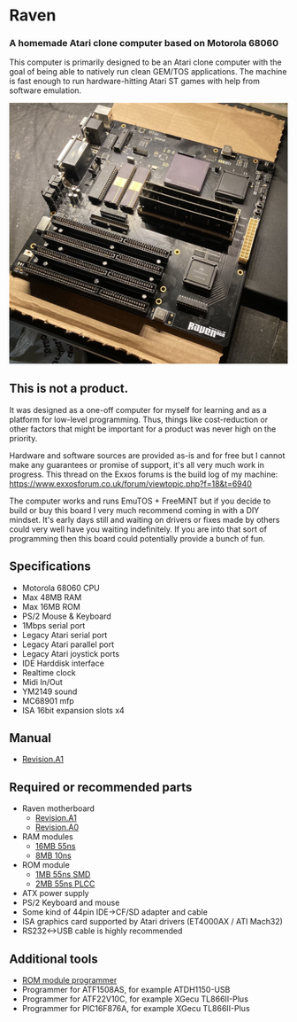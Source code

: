 # Raven
### A homemade Atari clone computer based on Motorola 68060
This computer is primarily designed to be an Atari clone computer with
the goal of being able to natively run clean GEM/TOS applications.
The machine is fast enough to run hardware-hitting Atari ST games with help from software emulation.

![Alt text](hw/raven/a0/images/raven_a0.jpg?raw=true "")


## This is not a product.
It was designed as a one-off computer for myself for learning and as a platform for low-level programming. 
Thus, things like cost-reduction or other factors that might be important for a product was never high on the priority.

Hardware and software sources are provided as-is and for free but I cannot make any guarantees or promise of support, it's all very much work in progress.
This thread on the Exxos forums is the build log of my machine: https://www.exxosforum.co.uk/forum/viewtopic.php?f=18&t=6940

The computer works and runs EmuTOS + FreeMiNT but if you decide to build or buy this board I very much recommend coming in with a DIY mindset.
It's early days still and waiting on drivers or fixes made by others could very well have you waiting indefinitely.
If you are into that sort of programming then this board could potentially provide a bunch of fun.


## Specifications
- Motorola 68060 CPU
- Max 48MB RAM
- Max 16MB ROM
- PS/2 Mouse & Keyboard
- 1Mbps serial port
- Legacy Atari serial port
- Legacy Atari parallel port
- Legacy Atari joystick ports
- IDE Harddisk interface
- Realtime clock
- Midi In/Out
- YM2149 sound
- MC68901 mfp
- ISA 16bit expansion slots x4

## Manual
- [Revision.A1](manual.pdf)

## Required or recommended parts
- Raven motherboard
    - [Revision.A1](hw/raven/a1/)
    - [Revision.A0](hw/raven/a0/)
- RAM modules
    - [16MB 55ns](hw/simm/ram_16M55/)
    - [8MB 10ns](hw/simm/ram_8M10/)
- ROM module
    - [1MB 55ns SMD](hw/simm/rom_16M55/)
    - [2MB 55ns PLCC](hw/simm/rom_2M55/)
- ATX power supply
- PS/2 Keyboard and mouse
- Some kind of 44pin IDE->CF/SD adapter and cable
- ISA graphics card supported by Atari drivers (ET4000AX / ATI Mach32)
- RS232<->USB cable is highly recommended

## Additional tools
- [ROM module programmer](hw/simm/programmer/)
- Programmer for ATF1508AS, for example ATDH1150-USB
- Programmer for ATF22V10C, for example XGecu TL866II-Plus
- Programmer for PIC16F876A, for example XGecu TL866II-Plus

